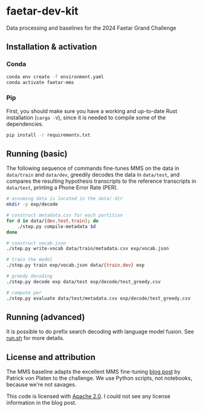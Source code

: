# faetar-dev-kit
Data processing and baselines for the 2024 Faetar Grand Challenge



## Installation & activation

### Conda

``` sh
conda env create -f environment.yaml
conda activate faetar-mms
```

### Pip

First, you should make sure you have a working and up-to-date Rust installation
(`cargo -V`), since it is needed to compile some of the dependencies. 

``` sh
pip install -r requirements.txt
```

## Running (basic)

The following sequence of commands fine-tunes MMS on the data in `data/train`
and `data/dev`, greedily decodes the data in `data/test`, and compares the
resulting hypothesis transcripts to the reference transcripts in `data/test`,
printing a Phone Error Rate (PER).

``` sh
# assuming data is located in the data/ dir
mkdir -p exp/decode

# construct metadata.csv for each partition
for d in data/{dev,test,train}; do
    ./step.py compile-metadata $d
done

# construct vocab.json
./step.py write-vocab data/train/metadata.csv exp/vocab.json

# train the model
./step.py train exp/vocab.json data/{train,dev} exp

# greedy decoding
./step.py decode exp data/test exp/decode/test_greedy.csv

# compute per
./step.py evaluate data/test/metadata.csv exp/decode/test_greedy.csv
```

## Running (advanced)

It is possible to do prefix search decoding with language model fusion. See
[run.sh](./run.sh) for more details.

## License and attribution

The MMS baseline adapts the excellent MMS fine-tuning [blog
post](https://huggingface.co/blog/mms_adapters) by Patrick von Platen to the
challenge. We use Python scripts, not notebooks, because we're not savages.

This code is licensed with [Apache 2.0](./LICENSE). I could not see any license
information in the blog post.

